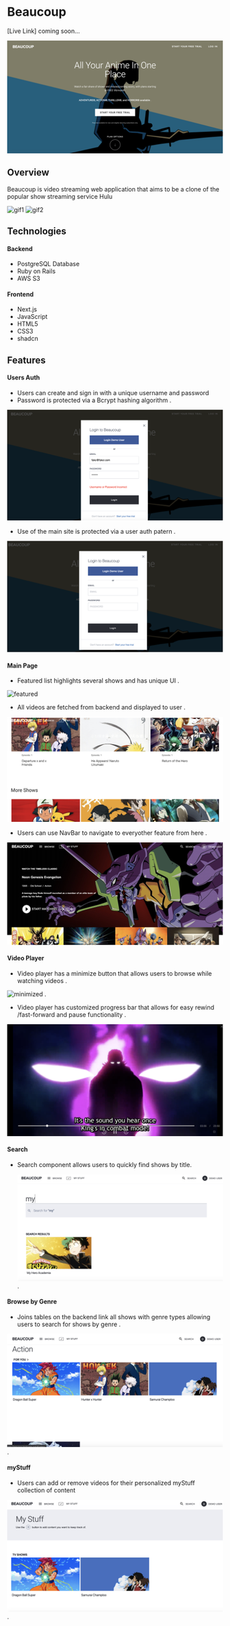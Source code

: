 # Beaucoup

[Live Link] coming soon...



![alt text](https://github.com/jbotoro/markdown_images/blob/master/beaucoupsplash.png)

## Overview

Beaucoup is video streaming web application that aims to be a clone of the popular show streaming service Hulu

![gif1](https://github.com/jbotoro/markdown_images/blob/master/beaucoupgif1.gif)
![gif2](https://github.com/jbotoro/markdown_images/blob/master/beaucoupgif2.gif)

## Technologies

#### Backend
  * PostgreSQL Database
  * Ruby on Rails
  * AWS S3

#### Frontend
  * Next.js
  * JavaScript
  * HTML5
  * CSS3
  * shadcn

## Features

#### Users Auth
   * Users can create and sign in with a unique username and password
   * Password is protected via a Bcrypt hashing algorithm .


   ![loginfail](https://github.com/jbotoro/markdown_images/blob/master/failedloginbeaucoup.png)

   * Use of the main site is protected via a user auth patern .


   ![login](https://github.com/jbotoro/markdown_images/blob/master/beaucouploginform.png)


#### Main Page
   * Featured list highlights several shows and has unique UI .


   ![featured](https://github.com/jbotoro/markdown_images/blob/master/beaucoupindexfeatured.png)
   * All videos are fetched from backend and displayed to user .


   ![index](https://github.com/jbotoro/markdown_images/blob/master/beaucoupindexshows.png)
   * Users can use NavBar to navigate to everyother feature from here .

   ![NavBar](https://github.com/jbotoro/markdown_images/blob/master/logged-in-navbar.png)


#### Video Player


   * Video player has a minimize button that allows users to browse while watching videos .


   ![minimized](https://github.com/jbotoro/markdown_images/blob/master/minimizedplayer.png) .



   * Video player has customized progress bar that allows for easy rewind /fast-forward and pause functionality .


   ![progressbar](https://github.com/jbotoro/markdown_images/blob/master/videoplayerbeaucoup.png)
#### Search
   * Search component allows users to quickly find shows by title.

     ![search](https://github.com/jbotoro/markdown_images/blob/master/beaucoupsearch.png) .



#### Browse by Genre
  * Joins tables on the backend link all shows with genre types allowing users to search for shows by genre .

  ![genrebrowse](https://github.com/jbotoro/markdown_images/blob/master/beaucoupbrowsegenres.png) .




#### myStuff
  * Users can add or remove videos for their personalized myStuff collection of content

  ![myStuff](https://github.com/jbotoro/markdown_images/blob/master/beaucoupmystuff.png) .



